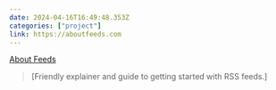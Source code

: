 ```yaml
---
date: 2024-04-16T16:49:48.353Z
categories: ["project"]
link: https://aboutfeeds.com
---
```

[About Feeds](https://aboutfeeds.com)

> [Friendly explainer and guide to getting started with RSS feeds.]
